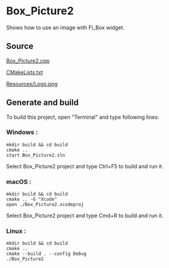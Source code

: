 # Box_Picture2

Shows how to use an image with Fl_Box widget.

## Source

[Box_Picture2.cpp](Box_Picture2.cpp)

[CMakeLists.txt](CMakeLists.txt)

[Resources/Logo.png](Resources/Logo.png)

## Generate and build

To build this project, open "Terminal" and type following lines:

### Windows :

``` shell
mkdir build && cd build
cmake .. 
start Box_Picture2.sln
```

Select Box_Picture2 project and type Ctrl+F5 to build and run it.

### macOS :

``` shell
mkdir build && cd build
cmake .. -G "Xcode"
open ./Box_Picture2.xcodeproj
```

Select Box_Picture2 project and type Cmd+R to build and run it.

### Linux :

``` shell
mkdir build && cd build
cmake .. 
cmake --build . --config Debug
./Box_Picture2
```
